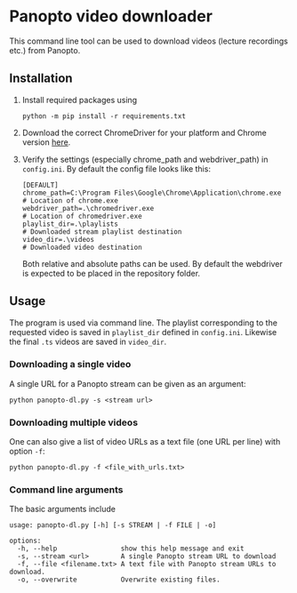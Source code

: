 # Panopto video downloader

This command line tool can be used to download videos (lecture recordings etc.) from Panopto.

## Installation

1. Install required packages using
    ```
    python -m pip install -r requirements.txt
    ```
2. Download the correct ChromeDriver for your platform and Chrome version [here](https://chromedriver.chromium.org/downloads).
3. Verify the settings (especially chrome_path and webdriver_path) in `config.ini`. By default the config file looks like this:
    ```
    [DEFAULT]
    chrome_path=C:\Program Files\Google\Chrome\Application\chrome.exe   # Location of chrome.exe
    webdriver_path=.\chromedriver.exe                                   # Location of chromedriver.exe
    playlist_dir=.\playlists                                            # Downloaded stream playlist destination
    video_dir=.\videos                                                  # Downloaded video destination
    ```

    Both relative and absolute paths can be used. By default the webdriver is expected to be placed in the repository folder.

## Usage

The program is used via command line. The playlist corresponding to the requested video is saved in `playlist_dir` defined in `config.ini`. Likewise the final `.ts` videos are saved in `video_dir`.

### Downloading a single video

A single URL for a Panopto stream can be given as an argument:
```
python panopto-dl.py -s <stream url>
```

### Downloading multiple videos

One can also give a list of video URLs as a text file (one URL per line) with option `-f`:
```
python panopto-dl.py -f <file_with_urls.txt>
```

### Command line arguments

The basic arguments include
```
usage: panopto-dl.py [-h] [-s STREAM | -f FILE | -o]

options:
  -h, --help                show this help message and exit
  -s, --stream <url>        A single Panopto stream URL to download
  -f, --file <filename.txt> A text file with Panopto stream URLs to download.
  -o, --overwrite           Overwrite existing files.
```
